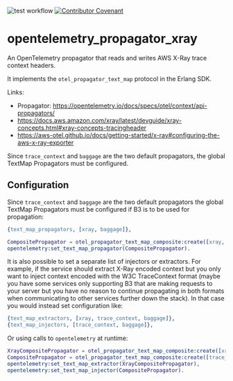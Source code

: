 ![test workflow](https://github.com/reachfh/logger_formatter_json/actions/workflows/test.yml/badge.svg)
[![Contributor Covenant](https://img.shields.io/badge/Contributor%20Covenant-2.1-4baaaa.svg)](CODE_OF_CONDUCT.md)

# opentelemetry_propagator_xray

An OpenTelemetry propagator that reads and writes AWS X-Ray trace context headers.

It implements the `otel_propagator_text_map` protocol in the Erlang SDK.

Links:

* Propagator: https://opentelemetry.io/docs/specs/otel/context/api-propagators/
* https://docs.aws.amazon.com/xray/latest/devguide/xray-concepts.html#xray-concepts-tracingheader
* https://aws-otel.github.io/docs/getting-started/x-ray#configuring-the-aws-x-ray-exporter

Since `trace_context` and `baggage` are the two default propagators, the
global TextMap Propagators must be configured.

## Configuration

Since `trace_context` and `baggage` are the two default propagators the global
TextMap Propagators must be configured if B3 is to be used for propagation:

```erlang
{text_map_propagators, [xray, baggage]},
```

```erlang
CompositePropagator = otel_propagator_text_map_composite:create([xray, baggage]),
opentelemetry:set_text_map_propagator(CompositePropagator).
```

It is also possible to set a separate list of injectors or extractors. For
example, if the service should extract X-Ray encoded context but you only want
to inject context encoded with the W3C TraceContext format (maybe you have some
services only supporting B3 that are making requests to your server but you
have no reason to continue propagating in both formats when communicating to
other services further down the stack). In that case you would instead set
configuration like:

```erlang
{text_map_extractors, [xray, trace_context, baggage]},
{text_map_injectors, [trace_context, baggage]},
```

Or using calls to `opentelemetry` at runtime:

```erlang
XrayCompositePropagator = otel_propagator_text_map_composite:create([xray, trace_context, baggage]),
CompositePropagator = otel_propagator_text_map_composite:create([trace_context, baggage]),
opentelemetry:set_text_map_extractor(XrayCompositePropagator),
opentelemetry:set_text_map_injector(CompositePropagator).
```
